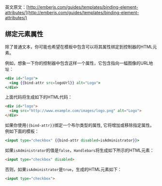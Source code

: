 英文原文：[http://emberjs.com/guides/templates/binding-element-attributes/](http://emberjs.com/guides/templates/binding-element-attributes/)

## 绑定元素属性

除了普通文本，你可能也希望在模板中包含可以将其属性绑定到控制器的HTML元素。

例如，想象一下你的控制器中包含这样一个属性，它包含指向一幅图像的URL地址：

```handlebars
<div id="logo">
  <img {{bind-attr src=logoUrl}} alt="Logo">
</div>
```

上面代码将生成如下的HTML代码：

```html
<div id="logo">
  <img src="http://www.example.com/images/logo.png" alt="Logo">
</div>
```

如果你使用`{{bind-attr}}`绑定一个布尔类型的属性,
它将增加或移除指定属性。例如下面的模板：

```handlebars
<input type="checkbox" {{bind-attr disabled=isAdministrator}}>
```

如果`isAdministrator`的值是`false`，`Handlebars`将生成如下所示的HTML元素：

```html
<input type="checkbox" disabled>
```

否则，如果`isAdministrator`是`true`，生成的HTML元素如下：

```html
<input type="checkbox">
```

